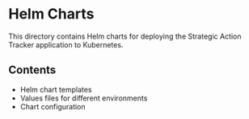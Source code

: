 # Helm Charts

This directory contains Helm charts for deploying the Strategic Action Tracker application to Kubernetes.

## Contents

- Helm chart templates
- Values files for different environments
- Chart configuration
